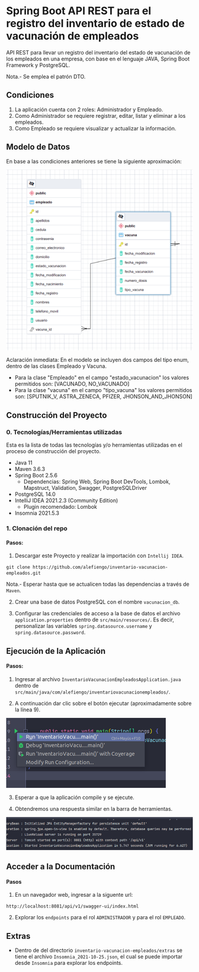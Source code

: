 # Spring Boot API REST para el registro del inventario de estado de vacunación de empleados

API REST para llevar un registro del inventario del estado de vacunación de los empleados 
en una empresa, con base en el lenguaje JAVA, Spring Boot Framework y PostgreSQL.

Nota.- Se emplea el patrón DTO.

## Condiciones

1. La aplicación cuenta con 2 roles: Administrador y Empleado.
2. Como Administrador se requiere registrar, editar, listar y eliminar a los empleados.
3. Como Empleado se requiere visualizar y actualizar la información.

## Modelo de Datos

En base a las condiciones anteriores se tiene la siguiente aproximación:

![](extras/img.png)

Aclaración inmediata: En el modelo se incluyen dos campos del tipo enum, dentro de las clases Empleado y Vacuna.

* Para la clase "Empleado" en el campo "estado_vacunacion" los valores permitidos son: [VACUNADO, NO_VACUNADO]
* Para la clase "vacuna" en el campo "tipo_vacuna" los valores permitidos son: [SPUTNIK_V, ASTRA_ZENECA, PFIZER, JHONSON_AND_JHONSON]

## Construcción del Proyecto

### 0. Tecnologías/Herramientas utilizadas

Esta es la lista de todas las tecnologías y/o herramientas utilizadas en el proceso de construcción del proyecto.

* Java 11
* Maven 3.6.3
* Spring Boot 2.5.6
  * Dependencias: Spring Web, Spring Boot DevTools, Lombok, Mapstruct, Validation, Swagger, PostgreSQLDriver
* PostgreSQL 14.0
* IntelliJ IDEA 2021.2.3 (Community Edition)
  * Plugin recomendado: Lombok
* Insomnia 2021.5.3

### 1. Clonación del repo

#### Pasos:

1) Descargar este Proyecto y realizar la importación con `Intellij IDEA`.
```
git clone https://github.com/alefiengo/inventario-vacunacion-empleados.git
```
Nota.- Esperar hasta que se actualicen todas las dependencias a través de `Maven`. 

2) Crear una base de datos PostgreSQL con el nombre `vacunacion_db`.

3) Configurar las credenciales de acceso a la base de datos el archivo `application.properties` dentro de `src/main/resources/`. 
Es decir, personalizar las variables `spring.datasource.username` y `spring.datasource.password`.

## Ejecución de la Aplicación

#### Pasos:

1) Ingresar al archivo `InventarioVacunacionEmpleadosApplication.java` dentro de `src/main/java/com/alefiengo/inventariovacunacionempleados/`.

2) A continuación dar clic sobre el botón ejecutar (aproximadamente sobre la línea 9).

![](extras/img3.png)

3) Esperar a que la aplicación compile y se ejecute.

4) Obtendremos una respuesta similar en la barra de herramientas.

![](extras/img2.png)

## Acceder a la Documentación

#### Pasos

 1) En un navegador web, ingresar a la siguente url:
```
http://localhost:8081/api/v1/swagger-ui/index.html
```

2) Explorar los `endpoints` para el rol `ADMINISTRADOR` y para el rol `EMPLEADO`.

## Extras

* Dentro de del directorio `inventario-vacunacion-empleados/extras` se tiene el archivo `Insomnia_2021-10-25.json`, el cual se puede importar desde `Insomnia` para explorar los endpoints.
